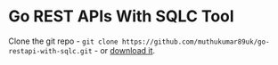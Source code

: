# **Go REST APIs With SQLC Tool**

Clone the git repo - `git clone https://github.com/muthukumar89uk/go-restapi-with-sqlc.git` - or [download it](https://github.com/muthukumar89uk/go-restapi-with-sqlc.git/zipball/master).